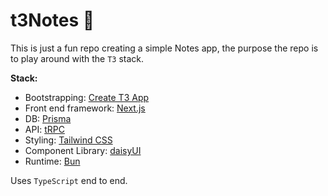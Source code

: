 # t3Notes 📝

This is just a fun repo creating a simple Notes app, the purpose the repo is to play around with the `T3` stack.

**Stack:**

- Bootstrapping: [Create T3 App](https://create.t3.gg/)
- Front end framework: [Next.js](https://nextjs.org)
- DB: [Prisma](https://prisma.io)
- API: [tRPC](https://trpc.io)
- Styling: [Tailwind CSS](https://tailwindcss.com)
- Component Library: [daisyUI](https://daisyui.com/)
- Runtime: [Bun](https://bun.sh/)

Uses `TypeScript` end to end.
